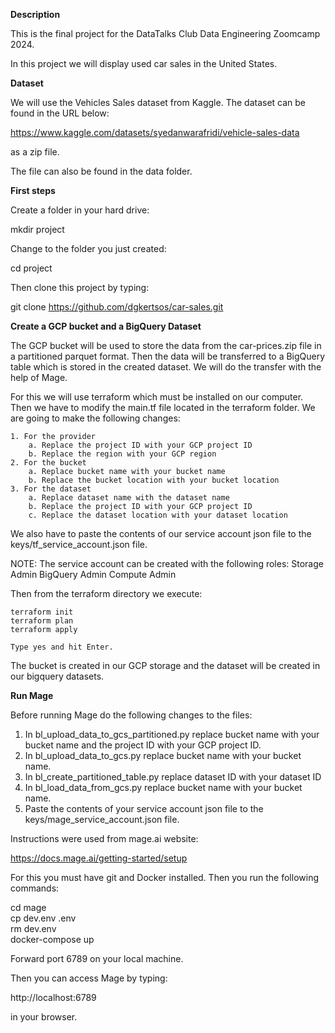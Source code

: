 **Description**  

This is the final project for the DataTalks Club Data Engineering Zoomcamp 2024.

In this project we will display used car sales in the United States.

**Dataset**  

We will use the Vehicles Sales dataset from Kaggle. The dataset can be found in the URL below:  

https://www.kaggle.com/datasets/syedanwarafridi/vehicle-sales-data  

as a zip file.

The file can also be found in the data folder.

**First steps**  

Create a folder in your hard drive:  

mkdir project   

Change to the folder you just created:  

cd project  

Then clone this project by typing:

git clone https://github.com/dgkertsos/car-sales.git

**Create a GCP bucket and a BigQuery Dataset**  

The GCP bucket will be used to store the data from the car-prices.zip file in a partitioned parquet format. Then the data will be transferred to a BigQuery table which is stored in the created dataset. We will do the transfer with the help of Mage.

 For this we will use terraform which must be installed on our computer. Then we have to modify the main.tf file located in the terraform folder. We are going to make the following changes:

    1. For the provider
        a. Replace the project ID with your GCP project ID
        b. Replace the region with your GCP region
    2. For the bucket
        a. Replace bucket name with your bucket name
        b. Replace the bucket location with your bucket location
    3. For the dataset
        a. Replace dataset name with the dataset name
        b. Replace the project ID with your GCP project ID
        c. Replace the dataset location with your dataset location

We also have to paste the contents of our service account json file to the keys/tf_service_account.json file. 

NOTE:
The service account can be created with the following roles:
    Storage Admin
    BigQuery Admin
    Compute Admin
    
Then from the terraform directory we execute:

    terraform init
    terraform plan
    terraform apply

    Type yes and hit Enter.

The bucket is created in our GCP storage and the dataset will be created in our bigquery datasets.

**Run Mage**  

Before running Mage do the following changes to the files:  

  1. In bl_upload_data_to_gcs_partitioned.py replace bucket name with your bucket name and the project ID with your   GCP project ID.
  2. In bl_upload_data_to_gcs.py replace bucket name with your bucket name.
  3. In bl_create_partitioned_table.py replace dataset ID with your dataset ID
  4. In bl_load_data_from_gcs.py replace bucket name with your bucket name.
  5. Paste the contents of your service account json file to the keys/mage_service_account.json file. 
     
Instructions were used from mage.ai website:

https://docs.mage.ai/getting-started/setup

For this you must have git and Docker installed. Then you run the following commands:  

cd mage  
cp dev.env .env  
rm dev.env  
docker-compose up  

Forward port 6789 on your local machine.  

Then you can access Mage by typing:  

http://localhost:6789  


in your browser.
